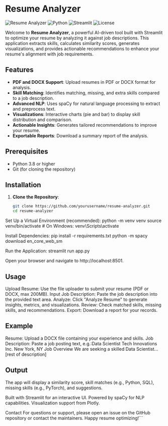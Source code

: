 # Resume Analyzer

![Resume Analyzer](https://img.shields.io/badge/Status-Active-green)
![Python](https://img.shields.io/badge/Python-3.8+-blue)
![Streamlit](https://img.shields.io/badge/Streamlit-1.38.0-orange)
![License](https://img.shields.io/badge/License-MIT-yellow)

Welcome to **Resume Analyzer**, a powerful AI-driven tool built with Streamlit to optimize your resume by analyzing it against job descriptions. This application extracts skills, calculates similarity scores, generates visualizations, and provides actionable recommendations to enhance your resume's alignment with job requirements.

## Features
- **PDF and DOCX Support**: Upload resumes in PDF or DOCX format for analysis.
- **Skill Matching**: Identifies matching, missing, and extra skills compared to a job description.
- **Advanced NLP**: Uses spaCy for natural language processing to extract and preprocess text.
- **Visualizations**: Interactive charts (pie and bar) to display skill distribution and comparison.
- **Actionable Insights**: Generates tailored recommendations to improve your resume.
- **Exportable Reports**: Download a summary report of the analysis.

## Prerequisites
- Python 3.8 or higher
- Git (for cloning the repository)

## Installation

1. **Clone the Repository**:
   ```bash
   git clone https://github.com/yourusername/resume-analyzer.git
   cd resume-analyzer


Set Up a Virtual Environment (recommended):
python -m venv venv
source venv/bin/activate  # On Windows: venv\Scripts\activate


Install Dependencies:
pip install -r requirements.txt
python -m spacy download en_core_web_sm


Run the Application:
streamlit run app.py

Open your browser and navigate to http://localhost:8501.


## Usage

Upload Resume: Use the file uploader to submit your resume (PDF or DOCX, max 200MB).
Input Job Description: Paste the job description into the provided text area.
Analyze: Click "Analyze Resume" to generate insights, metrics, and visualizations.
Review: Check matched skills, missing skills, and recommendations.
Export: Download a report for your records.

## Example

Resume: Upload a DOCX file containing your experience and skills.
Job Description: Paste a job posting text, e.g.:Data Scientist
Tech Innovations Inc.
New York, NY
Job Overview
We are seeking a skilled Data Scientist... [rest of description]


## Output
The app will display a similarity score, skill matches (e.g., Python, SQL), missing skills (e.g., PyTorch), and suggestions.



Built with Streamlit for an interactive UI.
Powered by spaCy for NLP capabilities.
Visualization support from Plotly.

Contact
For questions or support, please open an issue on the GitHub repository or contact the maintainers.
Happy resume optimizing!```
